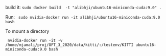 build it:
``` sudo docker build  -t "alibhji/ubuntu16-miniconda-cuda:9.0" . ```

Run:
``` sudo nvidia-docker run -it alibhji/ubuntu16-miniconda-cuda:9.0 bash``` 

To mount a directory

``` nvidia-docker run -it -v /home/mjamali/proj/OFT_3_2020/data/kitti/:/testenv/KITTI ubuntu16-miniconda-cuda:9.0 bash``` 

